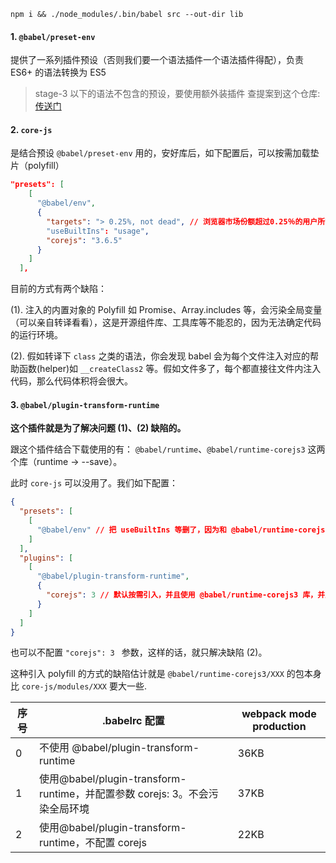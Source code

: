 `npm i && ./node_modules/.bin/babel src --out-dir lib`
#### 1. `@babel/preset-env` 
提供了一系列插件预设（否则我们要一个语法插件一个语法插件得配），负责 ES6+ 的语法转换为 ES5 
> stage-3 以下的语法不包含的预设，要使用额外装插件
> 查提案到这个仓库: [传送门](https://github.com/tc39/proposals)

#### 2. `core-js` 
是结合预设 `@babel/preset-env` 用的，安好库后，如下配置后，可以按需加载垫片（polyfill）
```json
"presets": [
    [
      "@babel/env",
      {
        "targets": "> 0.25%, not dead", // 浏览器市场份额超过0.25％的用户所需的 polyfill 和代码转换（忽略没有安全更新的浏览器，如 IE10 和 BlackBerry）:
        "useBuiltIns": "usage",
        "corejs": "3.6.5"
      }
    ]
  ],
```
目前的方式有两个缺陷：

(1). 注入的内置对象的 Polyfill 如 Promise、Array.includes 等，会污染全局变量（可以亲自转译看看），这是开源组件库、工具库等不能忍的，因为无法确定代码的运行环境。

(2). 假如转译下 `class` 之类的语法，你会发现 babel 会为每个文件注入对应的帮助函数(helper)如 `__createClass2` 等。假如文件多了，每个都直接往文件内注入代码，那么代码体积将会很大。

#### 3. `@babel/plugin-transform-runtime`

**这个插件就是为了解决问题 (1)、(2) 缺陷的。**

跟这个插件结合下载使用的有： `@babel/runtime`、`@babel/runtime-corejs3` 这两个库（runtime -> --save）。

此时 `core-js` 可以没用了。我们如下配置：
```json
{
  "presets": [
    [
      "@babel/env" // 把 useBuiltIns 等删了，因为和 @babel/runtime-corejs3 功能重复了
    ]
  ],
  "plugins": [
    [
      "@babel/plugin-transform-runtime",
      {
        "corejs": 3 // 默认按需引入，并且使用 @babel/runtime-corejs3 库，并且不会污染全局环境
      }
    ]
  ]
}
```
也可以不配置 `"corejs": 3 ` 参数，这样的话，就只解决缺陷 (2)。

这种引入 polyfill 的方式的缺陷估计就是 `@babel/runtime-corejs3/XXX` 的包本身比 `core-js/modules/XXX` 要大一些.

|序号|.babelrc 配置|webpack mode production
|---|---|---
|0|不使用 @babel/plugin-transform-runtime|36KB
|1|使用@babel/plugin-transform-runtime，并配置参数 corejs: 3。不会污染全局环境|37KB
|2|使用@babel/plugin-transform-runtime，不配置 corejs|22KB
